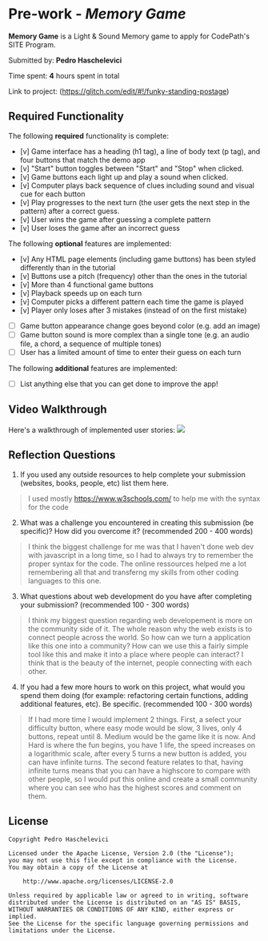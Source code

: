 # Pre-work - *Memory Game*

**Memory Game** is a Light & Sound Memory game to apply for CodePath's SITE Program. 

Submitted by: **Pedro Haschelevici**

Time spent: **4** hours spent in total

Link to project: (https://glitch.com/edit/#!/funky-standing-postage)

## Required Functionality

The following **required** functionality is complete:

* [v] Game interface has a heading (h1 tag), a line of body text (p tag), and four buttons that match the demo app
* [v] "Start" button toggles between "Start" and "Stop" when clicked. 
* [v] Game buttons each light up and play a sound when clicked. 
* [v] Computer plays back sequence of clues including sound and visual cue for each button
* [v] Play progresses to the next turn (the user gets the next step in the pattern) after a correct guess. 
* [v] User wins the game after guessing a complete pattern
* [v] User loses the game after an incorrect guess

The following **optional** features are implemented:

* [v] Any HTML page elements (including game buttons) has been styled differently than in the tutorial
* [v] Buttons use a pitch (frequency) other than the ones in the tutorial
* [v] More than 4 functional game buttons
* [v] Playback speeds up on each turn
* [v] Computer picks a different pattern each time the game is played
* [v] Player only loses after 3 mistakes (instead of on the first mistake)
* [ ] Game button appearance change goes beyond color (e.g. add an image)
* [ ] Game button sound is more complex than a single tone (e.g. an audio file, a chord, a sequence of multiple tones)
* [ ] User has a limited amount of time to enter their guess on each turn

The following **additional** features are implemented:

- [ ] List anything else that you can get done to improve the app!

## Video Walkthrough

Here's a walkthrough of implemented user stories:
<img src="http://g.recordit.co/du8317V3a4.gif"><br>


## Reflection Questions
1. If you used any outside resources to help complete your submission (websites, books, people, etc) list them here.
  >I used mostly https://www.w3schools.com/ to help me with the syntax for the code

2. What was a challenge you encountered in creating this submission (be specific)? How did you overcome it? (recommended 200 - 400 words)
  >I think the biggest challenge for me was that I haven't done web dev with javascript in a long time, so I had to always try to remember the proper syntax for the code. The online ressources helped me a lot remembering all that and transferng my skills from other coding languages to this one.

3. What questions about web development do you have after completing your submission? (recommended 100 - 300 words) 
  >I think my biggest question regarding web developement is more on the community side of it. The whole reason why the web exists is to connect people across the world. So how can we turn a application like this one into a community? How can we use this a fairly simple tool like this and make it into a place where people can interact? I think that is the beauty of the internet, people connecting with each other.

4. If you had a few more hours to work on this project, what would you spend them doing (for example: refactoring certain functions, adding additional features, etc). Be specific. (recommended 100 - 300 words) 
 >If I had more time I would implement 2 things. First, a select your difficulty button, where easy mode would be slow, 3 lives, only 4 buttons, repeat until 8. Medium would be the game like it is now. And Hard is where the fun begins, you have 1 life, the speed increases on a logarithmic scale, after every 5 turns a new button is added, you can have infinite turns. The second feature relates to that, having infinite turns means that you can have a highscore to compare with other people, so I would put this online and create a small community where you can see who has the highest scores and comment on them.



## License

    Copyright Pedro Haschelevici

    Licensed under the Apache License, Version 2.0 (the "License");
    you may not use this file except in compliance with the License.
    You may obtain a copy of the License at

        http://www.apache.org/licenses/LICENSE-2.0

    Unless required by applicable law or agreed to in writing, software
    distributed under the License is distributed on an "AS IS" BASIS,
    WITHOUT WARRANTIES OR CONDITIONS OF ANY KIND, either express or implied.
    See the License for the specific language governing permissions and
    limitations under the License.
